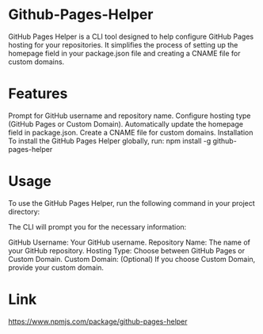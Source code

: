 # Github-Pages-Helper
GitHub Pages Helper is a CLI tool designed to help configure GitHub Pages hosting for your repositories. It simplifies the process of setting up the homepage field in your package.json file and creating a CNAME file for custom domains.

# Features
Prompt for GitHub username and repository name.
Configure hosting type (GitHub Pages or Custom Domain).
Automatically update the homepage field in package.json.
Create a CNAME file for custom domains.
Installation
To install the GitHub Pages Helper globally, run: npm install -g github-pages-helper

# Usage
To use the GitHub Pages Helper, run the following command in your project directory:

The CLI will prompt you for the necessary information:

GitHub Username: Your GitHub username.
Repository Name: The name of your GitHub repository.
Hosting Type: Choose between GitHub Pages or Custom Domain.
Custom Domain: (Optional) If you choose Custom Domain, provide your custom domain.

# Link
https://www.npmjs.com/package/github-pages-helper